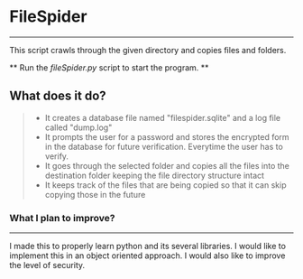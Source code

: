 # FileSpider

***

This script crawls through the given directory and copies files and folders.

 ** Run the *fileSpider.py* script to start the program. **

## What does it do?

> - It creates a database file named "filespider.sqlite" and a log file called "dump.log"
> - It prompts the user for a password and stores the encrypted form in the database for future verification. Everytime the user has to verify.
> - It goes through the selected folder and copies all the files into the destination folder keeping the file directory structure intact
> - It keeps track of the files that are being copied so that it can skip copying those in the future

### What I plan to improve?

***

I made this to properly learn python and its several libraries. I would like to implement this in an object oriented approach.
I would also like to improve the level of security.
